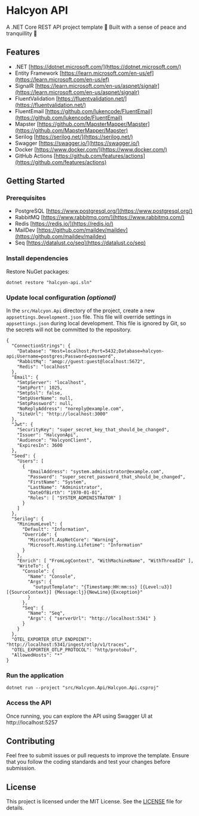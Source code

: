 # Halcyon API

A .NET Core REST API project template 👷 Built with a sense of peace and tranquillity 🙏

## Features

- .NET
  [https://dotnet.microsoft.com/](https://dotnet.microsoft.com/)
- Entity Framework
  [https://learn.microsoft.com/en-us/ef](https://learn.microsoft.com/en-us/ef)
- SignalR
  [https://learn.microsoft.com/en-us/aspnet/signalr](https://learn.microsoft.com/en-us/aspnet/signalr)
- FluentValidation
  [https://fluentvalidation.net/](https://fluentvalidation.net/)
- FluentEmail
  [https://github.com/lukencode/FluentEmail](https://github.com/lukencode/FluentEmail)
- Mapster
  [https://github.com/MapsterMapper/Mapster](https://github.com/MapsterMapper/Mapster)
- Serilog
  [https://serilog.net/](https://serilog.net/)
- Swagger
  [https://swagger.io/](https://swagger.io/)
- Docker
  [https://www.docker.com/](https://www.docker.com/)
- GitHub Actions
  [https://github.com/features/actions](https://github.com/features/actions)

## Getting Started

### Prerequisites

- PostgreSQL
  [https://www.postgresql.org/](https://www.postgresql.org/)
- RabbitMQ
  [https://www.rabbitmq.com/](https://www.rabbitmq.com/)
- Redis
  [https://redis.io/](https://redis.io/)
- MailDev
  [https://github.com/maildev/maildev](https://github.com/maildev/maildev)
- Seq
  [https://datalust.co/seq](https://datalust.co/seq)

### Install dependencies

Restore NuGet packages:

```
dotnet restore "halcyon-api.sln"
```

### Update local configuration _(optional)_

In the `src/Halcyon.Api` directory of the project, create a new `appsettings.Development.json` file. This file will override settings in `appsettings.json` during local development. This file is ignored by Git, so the secrets will not be committed to the repository.

```
{
  "ConnectionStrings": {
    "Database": "Host=localhost;Port=5432;Database=halcyon-api;Username=postgres;Password=password",
    "RabbitMq": "amqp://guest:guest@localhost:5672",
    "Redis": "localhost"
  },
  "Email": {
    "SmtpServer": "localhost",
    "SmtpPort": 1025,
    "SmtpSsl": false,
    "SmtpUserName": null,
    "SmtpPassword": null,
    "NoReplyAddress": "noreply@example.com",
    "SiteUrl": "http://localhost:3000"
  },
  "Jwt": {
    "SecurityKey": "super_secret_key_that_should_be_changed",
    "Issuer": "HalcyonApi",
    "Audience": "HalcyonClient",
    "ExpiresIn": 3600
  },
  "Seed": {
    "Users": [
      {
        "EmailAddress": "system.administrator@example.com",
        "Password": "super_secret_password_that_should_be_changed",
        "FirstName": "System",
        "LastName": "Administrator",
        "DateOfBirth": "1970-01-01",
        "Roles": [ "SYSTEM_ADMINISTRATOR" ]
      }
    ]
  },
  "Serilog": {
    "MinimumLevel": {
      "Default": "Information",
      "Override": {
        "Microsoft.AspNetCore": "Warning",
        "Microsoft.Hosting.Lifetime": "Information"
      }
    },
    "Enrich": [ "FromLogContext", "WithMachineName", "WithThreadId" ],
    "WriteTo": {
      "Console": {
        "Name": "Console",
        "Args": {
          "outputTemplate": "{Timestamp:HH:mm:ss} [{Level:u3}] [{SourceContext}] {Message:lj}{NewLine}{Exception}"
        }
      },
      "Seq": {
        "Name": "Seq",
        "Args": { "serverUrl": "http://localhost:5341" }
      }
    }
  },
  "OTEL_EXPORTER_OTLP_ENDPOINT": "http://localhost:5341/ingest/otlp/v1/traces",
  "OTEL_EXPORTER_OTLP_PROTOCOL": "http/protobuf",
  "AllowedHosts": "*"
}
```

### Run the application

```
dotnet run --project "src/Halcyon.Api/Halcyon.Api.csproj"
```

### Access the API

Once running, you can explore the API using Swagger UI at http://localhost:5257

## Contributing

Feel free to submit issues or pull requests to improve the template. Ensure that you follow the coding standards and test your changes before submission.

## License

This project is licensed under the MIT License. See the [LICENSE](LICENSE) file for details.
